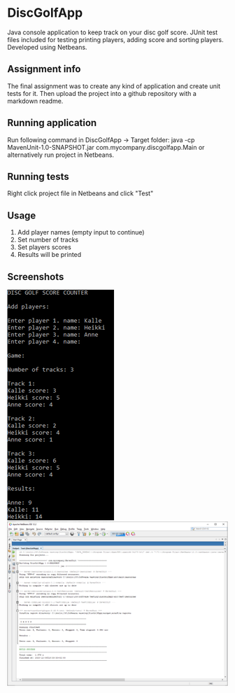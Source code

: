 # DiscGolfApp
Java console application to keep track on your disc golf score.
JUnit test files included for testing printing players, adding score and sorting players.
Developed using Netbeans.

## Assignment info
The final assignment was to create any kind of application and create unit tests for it. Then upload the project into a github repository with a markdown readme.

## Running application
Run following command in DiscGolfApp -> Target folder:
java -cp MavenUnit-1.0-SNAPSHOT.jar com.mycompany.discgolfapp.Main or alternatively run project in Netbeans.

## Running tests
Right click project file in Netbeans and click "Test"

## Usage
1. Add player names (empty input to continue)
2. Set number of tracks
3. Set players scores
4. Results will be printed

## Screenshots
![Photo1](/photo1.PNG)
![Photo2](/photo2.png)
